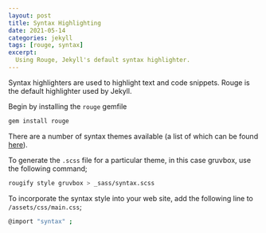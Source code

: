 ```yaml
---
layout: post
title: Syntax Highlighting
date: 2021-05-14
categories: jekyll
tags: [rouge, syntax]
excerpt:
  Using Rouge, Jekyll's default syntax highlighter.
---
```

Syntax highlighters are used to highlight text and code snippets. Rouge is the default highlighter used by Jekyll.

Begin by installing the `rouge` gemfile

```bash
gem install rouge
```
There are a number of syntax themes available (a list of which can be found [here](https://github.com/rouge-ruby/rouge/tree/master/lib/rouge/themes)).

To generate the `.scss` file for a particular theme, in this case gruvbox, use the following command;

```bash
rougify style gruvbox > _sass/syntax.scss
```

To incorporate the syntax style into your web site, add the following line to `/assets/css/main.css`;

```bash
@import "syntax" ;
```
